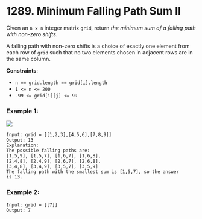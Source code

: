 # 1289. Minimum Falling Path Sum II

Given an `n x n` integer matrix `grid`, return *the minimum sum of a falling path with non-zero shifts*.

A falling path with non-zero shifts is a choice of exactly one element from each row of `grid` such that no two elements chosen in adjacent rows are in the same column.

**Constraints**:
- `n == grid.length == grid[i].length`
- `1 <= n <= 200`
- `-99 <= grid[i][j] <= 99`


### Example 1:
![](https://assets.leetcode.com/uploads/2021/08/10/falling-grid.jpg)
```
Input: grid = [[1,2,3],[4,5,6],[7,8,9]]
Output: 13
Explanation:
The possible falling paths are:
[1,5,9], [1,5,7], [1,6,7], [1,6,8],
[2,4,8], [2,4,9], [2,6,7], [2,6,8],
[3,4,8], [3,4,9], [3,5,7], [3,5,9]
The falling path with the smallest sum is [1,5,7], so the answer is 13.
```

### Example 2:
```
Input: grid = [[7]]
Output: 7
```
